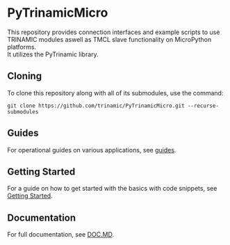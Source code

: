 # PyTrinamicMicro

This repository provides connection interfaces and example scripts to use
TRINAMIC modules aswell as TMCL slave functionality on MicroPython platforms.  
It utilizes the PyTrinamic library.

## Cloning

To clone this repository along with all of its submodules, use the command:
```
git clone https://github.com/trinamic/PyTrinamicMicro.git --recurse-submodules
```

## Guides

For operational guides on various applications, see [guides](guides).

## Getting Started

For a guide on how to get started with the basics with code snippets, see [Getting Started](guides/getting_started.md).

## Documentation

For full documentation, see [DOC.MD](DOC.MD).

